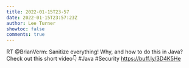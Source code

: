 ```yaml
---
title: 2022-01-15T23-57
date: 2022-01-15T23:57:23Z
author: Lee Turner
showtoc: false
comments: true
---
```


RT @BrianVerm: Sanitize everything! Why, and how to do this in Java? Check out this short video👇
#Java #Security
https://buff.ly/3D4K5He


